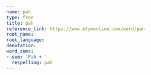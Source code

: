 ```yaml
---
name: pah
type: free
title: pah
reference_link: https://www.etymonline.com/word/pah
root_name: 
root_language: 
denotation: 
word_sums:
- sum: 'Pah + '
  respelling: pah
---
```

